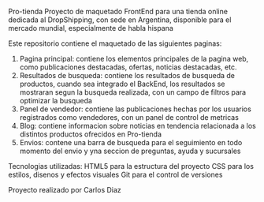Pro-tienda
Proyecto de maquetado FrontEnd para una tienda online dedicada al DropShipping, con sede en Argentina, disponible para el mercado mundial, especialmente de habla hispana

Este repositorio contiene el maquetado de las siguientes paginas:
1. Pagina principal: contiene los elementos principales de la pagina web, como publicaciones destacadas, ofertas, noticias destacadas, etc.
2. Resultados de busqueda: contiene los resultados de busqueda de productos, cuando sea integrado el BackEnd, los resultados se mostraran segun la busqueda realizada, con un campo de filtros para optimizar la busqueda
3. Panel de vendedor: contiene las publicaciones hechas por los usuarios registrados como vendedores, con un panel de control de metricas
4. Blog: contiene informacion sobre noticias en tendencia relacionada a los distintos productos ofrecidos en Pro-tienda
5. Envios: contene una barra de busqueda para el seguimiento en todo momento del envio y yna seccion de preguntas, ayuda y sucursales

Tecnologias utilizadas:
HTML5 para la estructura del proyecto
CSS para los estilos, disenos y efectos visuales
Git para el control de versiones

Proyecto realizado por Carlos Diaz
